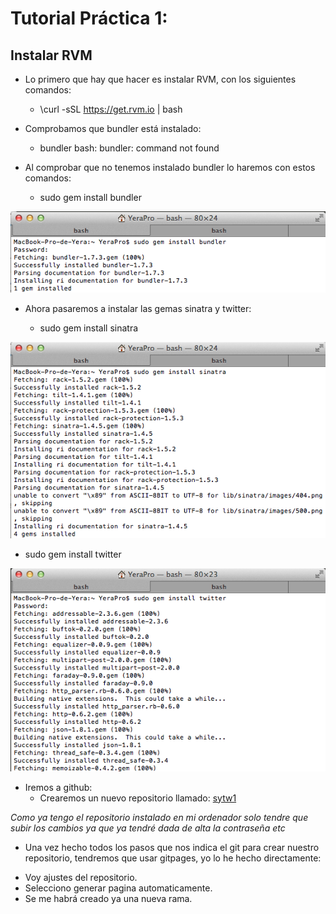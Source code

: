 # Tutorial Práctica 1:
## Instalar RVM 
* Lo primero que hay que hacer es instalar RVM, con los siguientes comandos: 
  -  \curl -sSL https://get.rvm.io | bash

* Comprobamos que bundler está instalado:
  - bundler
bash: bundler: command not found

* Al comprobar que no tenemos instalado bundler lo haremos con estos comandos:
  - sudo gem install bundler


![Alt text](imagenes/bundler.png)



+ Ahora pasaremos a instalar las gemas sinatra y twitter:

  - sudo gem install sinatra




![Alt text](imagenes/sinatra.png)




  - sudo gem install twitter




![Alt text](imagenes/twitter.png)

+ Iremos a github:
  - Crearemos un nuevo repositorio llamado: [sytw1](https://github.com/alu0100537154/sytw1)

*Como ya tengo el repositorio instalado en mi ordenador solo tendre que subir los cambios ya que ya tendré dada de alta la contraseña etc*

+  Una vez hecho todos los pasos que nos indica el git para crear nuestro repositorio, tendremos que usar gitpages, yo lo he hecho directamente:
  
  - Voy ajustes del repositorio.
  - Selecciono generar pagina automaticamente.
  - Se me habrá creado ya una nueva rama.
